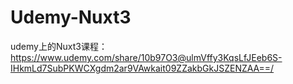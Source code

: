 # Udemy-Nuxt3
udemy上的Nuxt3课程： https://www.udemy.com/share/10b97O3@ulmVffy3KqsLfJEeb6S-IHkmLd7SubPKWCXgdm2ar9VAwkait09ZZakbGkJSZENZAA==/
